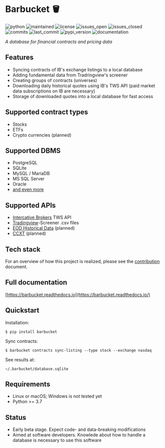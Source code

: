 # Barbucket 🪣

![python](https://img.shields.io/badge/Python-3776AB?style=for-the-badge&logo=python&logoColor=white)
![maintained](https://img.shields.io/badge/Maintained%3F-yes-green.svg)
![license](https://img.shields.io/github/license/croidzen/barbucket.svg)
![issues_open](https://img.shields.io/github/issues/croidzen/barbucket.svg)
![issues_closed](https://img.shields.io/github/issues-closed/croidzen/barbucket.svg)
![commits](https://badgen.net/github/commits/croidzen/barbucket)
![last_commit](https://badgen.net/github/last-commit/croidzen/barbucket)
![pypi_version](https://badgen.net/pypi/v/barbucket)
![documentation](https://readthedocs.org/projects/barbucket/badge/)
      
_A database for financial contracts and pricing data_

## Features
* Syncing contracts of IB's exchange listings to a local database
* Adding fundamental data from Tradringview's screener
* Creating groups of contracts (universes)
* Downloading daily historical quotes using IB's TWS API (paid market data subscriptions on IB are necessary)
* Storage of downloaded quotes into a local database for fast access

## Supported contract types
* Stocks
* ETFs
* Crypto currencies (planned)

## Supported DBMS
* PostgreSQL
* SQLite
* MySQL / MariaDB
* MS SQL Server
* Oracle
* [and even more](https://docs.sqlalchemy.org/en/14/dialects/)

## Supported APIs
* [Intercative Brokers](http://interactivebrokers.com) TWS API
* [Tradingview](https://tradingview.com)-Screener .csv files
* [EOD Historical Data](https://eodhistoricaldata.com) (planned)
* [CCXT](https://github.com/ccxt/ccxt) (planned)

## Tech stack
For an overview of how this project is realized, please see the [contribution](https://github.com/croidzen/barbucket/blob/master/CONTRIBUTION.md) document.

## Full documentation
[https://barbucket.readthedocs.io](https://barbucket.readthedocs.io/)

## Quickstart
Installation:
```console
$ pip install barbucket
```
Sync contracts:
```console
$ barbucket contracts sync-listing --type stock --exchange nasdaq
```
See results at:
```console
~/.barbucket/database.sqlite
```
## Requirements
* Linux or macOS; Windows is not tested yet
* Python >= 3.7

## Status
* Early beta stage. Expect code- and data-breaking modifications
* Aimed at software developers. Knowlede about how to handle a database is necessary to use this software
